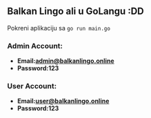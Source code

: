 ## Balkan Lingo ali u GoLangu :DD

Pokreni aplikaciju sa `go run main.go`

### Admin Account:
- **Email:admin@balkanlingo.online**
- **Password:123**

### User Account:
- **Email:user@balkanlingo.online**
- **Password:123**
